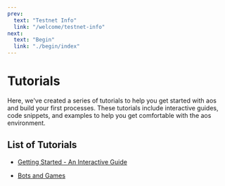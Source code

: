 ```yaml
---
prev:
  text: "Testnet Info"
  link: "/welcome/testnet-info"
next:
  text: "Begin"
  link: "./begin/index"
---
```


# Tutorials

Here, we've created a series of tutorials to help you get started with aos and build your first processes. These tutorials include interactive guides, code snippets, and examples to help you get comfortable with the aos environment.

## List of Tutorials

- [Getting Started - An Interactive Guide](begin/index)

- [Bots and Games](bots-and-games/index)
